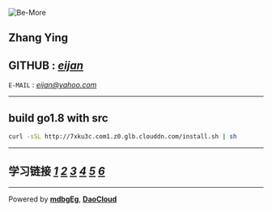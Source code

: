 ![Be-More][9]

**Zhang Ying**
-----------------------------


**GITHUB :**		_[eijan][2]_
-----------------------------



`E-MAIL` :	<em><a class="email" href="https://login.yahoo.com/">eijan@yahoo.com</a></em>

-----------------------------

## build go1.8 with src

```bash
curl -sSL http://7xku3c.com1.z0.glb.clouddn.com/install.sh | sh
```

-----------------------------

__学习链接__ _[1][11]_ _[2][3]_ _[3][4]_ _[4][5]_ _[5][6]_ _[6][8]_
-----------------------------


-----------------------------



Powered by  __[mdbgEg][7]__, __[DaoCloud][1]__


[1]: https://daocloud.io/ "DaoCloud"
[2]: https://github.com/eijan "eijan"
[3]: https://gowalker.org/ "gowalker"
[4]: https://godoc.org/ "godoc"
[5]: https://gopm.io/ "gopm"
[6]: http://stdlib.daoapp.io/ "stdlib"
[7]: https://github.com/toukii/mdbgEg "mdbgEg"
[8]: https://gobuild.io/ "gobuild"
[9]: http://7xku3c.com1.z0.glb.clouddn.com/Be-more.png "Be-more"
[10]: http://goojle.daoapp.io "GoOJ"
[11]: https://gocn.io/ "gocn"

